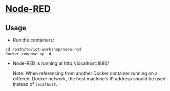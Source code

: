 # [Node-RED](https://nodered.org/)

## Usage
- Run the containers:
```
cd /path/to/iot-workshop/node-red
docker compose up -d
```

- Node-RED is running at http://localhost:1880/

  Note: When referencing from another Docker container running on a different Docker network, the host machine's IP address should be used instead of `localhost`.
